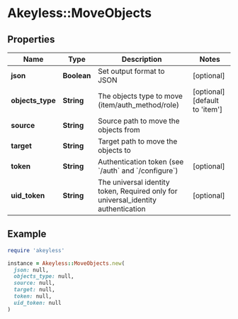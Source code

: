 # Akeyless::MoveObjects

## Properties

| Name | Type | Description | Notes |
| ---- | ---- | ----------- | ----- |
| **json** | **Boolean** | Set output format to JSON | [optional] |
| **objects_type** | **String** | The objects type to move (item/auth_method/role) | [optional][default to &#39;item&#39;] |
| **source** | **String** | Source path to move the objects from |  |
| **target** | **String** | Target path to move the objects to |  |
| **token** | **String** | Authentication token (see &#x60;/auth&#x60; and &#x60;/configure&#x60;) | [optional] |
| **uid_token** | **String** | The universal identity token, Required only for universal_identity authentication | [optional] |

## Example

```ruby
require 'akeyless'

instance = Akeyless::MoveObjects.new(
  json: null,
  objects_type: null,
  source: null,
  target: null,
  token: null,
  uid_token: null
)
```

